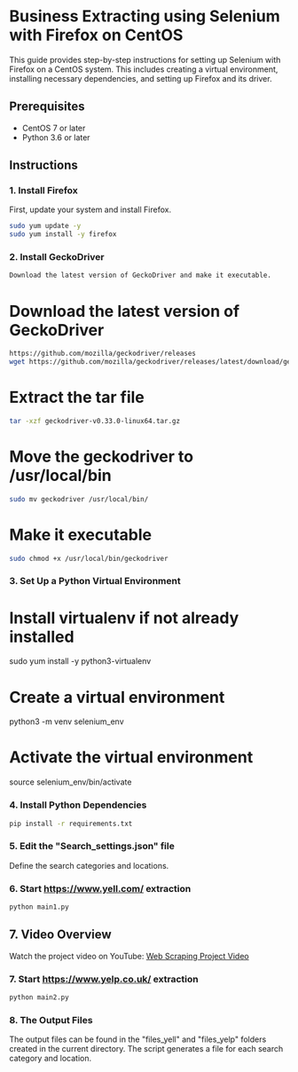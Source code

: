 # Business Extracting using Selenium with Firefox on CentOS

This guide provides step-by-step instructions for setting up Selenium with Firefox on a CentOS system. This includes creating a virtual environment, installing necessary dependencies, and setting up Firefox and its driver.

## Prerequisites

- CentOS 7 or later
- Python 3.6 or later

## Instructions

### 1. Install Firefox

First, update your system and install Firefox.

```bash
sudo yum update -y
sudo yum install -y firefox
```

### 2. Install GeckoDriver
```bash
Download the latest version of GeckoDriver and make it executable.
```
# Download the latest version of GeckoDriver
```bash
https://github.com/mozilla/geckodriver/releases
wget https://github.com/mozilla/geckodriver/releases/latest/download/geckodriver-v0.33.0-linux64.tar.gz
```
# Extract the tar file
```bash
tar -xzf geckodriver-v0.33.0-linux64.tar.gz
```
# Move the geckodriver to /usr/local/bin

```bash
sudo mv geckodriver /usr/local/bin/
```
# Make it executable
```bash
sudo chmod +x /usr/local/bin/geckodriver
```
### 3. Set Up a Python Virtual Environment

# Install virtualenv if not already installed
sudo yum install -y python3-virtualenv

# Create a virtual environment
python3 -m venv selenium_env

# Activate the virtual environment
source selenium_env/bin/activate

### 4. Install Python Dependencies
```bash
pip install -r requirements.txt
```
### 5. Edit the "Search_settings.json" file
Define the search categories and locations.

### 6. Start https://www.yell.com/ extraction
```bash
python main1.py
```
## 7. Video Overview

Watch the project video on YouTube: [Web Scraping Project Video](https://youtu.be/IkDKE_yPd_U)

### 7. Start https://www.yelp.co.uk/ extraction
```bash
python main2.py
```
### 8. The Output Files
The output files can be found in the "files_yell" and "files_yelp" folders created in the current directory. The script generates a file for each search category and location.
